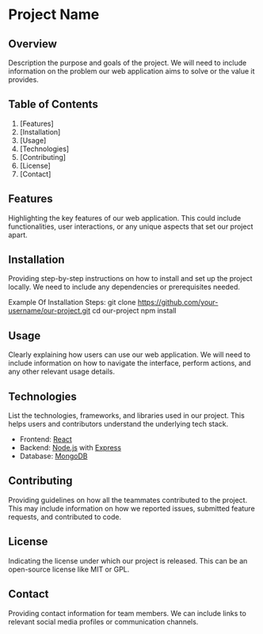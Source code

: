 # Project Name

## Overview

Description the purpose and goals of the project. We will need to include information on the problem our web application aims to solve or the value it provides.

## Table of Contents

1. [Features]
2. [Installation]
3. [Usage]
4. [Technologies]
5. [Contributing]
6. [License]
7. [Contact]

## Features

Highlighting the key features of our  web application. This could include functionalities, user interactions, or any unique 
aspects that set our project apart.

## Installation

Providing step-by-step instructions on how to install and set up the project locally. We need to include any dependencies or prerequisites 
needed.

Example Of Installation Steps:
git clone https://github.com/your-username/our-project.git
cd our-project
npm install


## Usage

Clearly explaining how users can use our web application. We will need to include information on how to navigate the interface, perform 
actions, and any other relevant usage details.

## Technologies

List the technologies, frameworks, and libraries used in our project. This helps users and contributors understand the 
underlying tech stack.

- Frontend: [React](https://reactjs.org/)
- Backend: [Node.js](https://nodejs.org/) with [Express](https://expressjs.com/)
- Database: [MongoDB](https://www.mongodb.com/)

## Contributing

Providing guidelines on how all the teammates contributed to the project. This may include information on how we reported issues, submitted 
feature requests, and contributed to code.

## License

Indicating the license under which our project is released. This can be an open-source license like MIT or GPL.

## Contact

Providing contact information for team members. We can include links to relevant social media profiles or 
communication channels.


